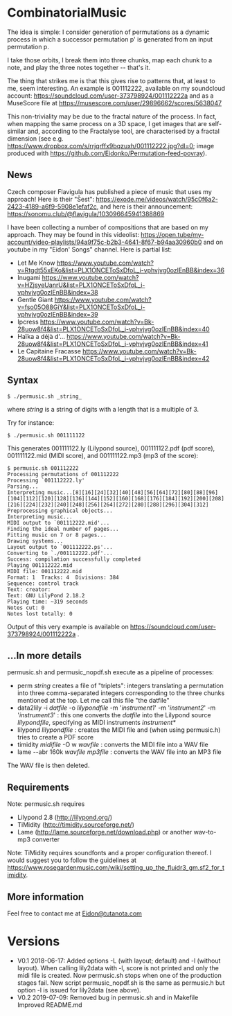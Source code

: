 # CombinatorialMusic
The idea is simple: I consider generation of permutations as a dynamic process in which a successor permutation p' is generated from an input permutation p.

I take those orbits, I break them into three chunks, map each chunk to a note, and play the three notes together -- that's it.

The thing that strikes me is that this gives rise to patterns that, at least to me, seem interesting. An example is 001112222, available on my soundcloud account: https://soundcloud.com/user-373798924/001112222a and as a MuseScore file at https://musescore.com/user/29896662/scores/5638047

This non-triviality may be due to the fractal nature of the process. In fact, when mapping the same process on a 3D space, I get images that are self-similar and, according to the Fractalyse tool, are characterised by a fractal dimension (see e.g. https://www.dropbox.com/s/rrjqrffx9bqzuxh/001112222.jpg?dl=0; image produced with https://github.com/Eidonko/Permutation-feed-povray).

## News

Czech composer Flavigula has published a piece of music that uses my approach!
Here is their "Šest": https://exode.me/videos/watch/95c0f6a2-2423-4189-a6f9-5908e1efaf2c, and here is their announcement: https://sonomu.club/@flavigula/103096645941388869

I have been collecting a number of compositions that are based on my approach. They may be found in this videolist: https://open.tube/my-account/video-playlists/94a9f75c-b2b3-4641-8f67-b94aa30960b0 and on youtube in my "Eidon' Songs" channel. Here is partial list:

- Let Me Know https://www.youtube.com/watch?v=Rtgdt55xEKo&list=PLX1ONCEToSxDfoL_i-vphvjvg0ozlEnBB&index=36
- Inugami https://www.youtube.com/watch?v=HZjsyeUanrU&list=PLX1ONCEToSxDfoL_i-vphvjvg0ozlEnBB&index=38
- Gentle Giant https://www.youtube.com/watch?v=fso05O88GiY&list=PLX1ONCEToSxDfoL_i-vphvjvg0ozlEnBB&index=39
- Ipcress https://www.youtube.com/watch?v=Bk-28uow8f4&list=PLX1ONCEToSxDfoL_i-vphvjvg0ozlEnBB&index=40
- Haïka a déjà d'... https://www.youtube.com/watch?v=Bk-28uow8f4&list=PLX1ONCEToSxDfoL_i-vphvjvg0ozlEnBB&index=41
- Le Capitaine Fracasse https://www.youtube.com/watch?v=Bk-28uow8f4&list=PLX1ONCEToSxDfoL_i-vphvjvg0ozlEnBB&index=42


## Syntax

    $ ./permusic.sh _string_

where _string_ is a string of digits with a length that is a multiple of 3.

Try for instance:

    $ ./permusic.sh 001111122

This generates 001111122.ly (Lilypond source), 001111122.pdf (pdf score), 001111122.mid (MIDI score), and 001111122.mp3 (mp3 of the score):

    $ permusic.sh 001112222
    Processing permutations of 001112222
    Processing `001112222.ly'
    Parsing...
    Interpreting music...[8][16][24][32][40][48][56][64][72][80][88][96][104][112][120][128][136][144][152][160][168][176][184][192][200][208][216][224][232][240][248][256][264][272][280][288][296][304][312]
    Preprocessing graphical objects...
    Interpreting music...
    MIDI output to `001112222.mid'...
    Finding the ideal number of pages...
    Fitting music on 7 or 8 pages...
    Drawing systems...
    Layout output to `001112222.ps'...
    Converting to `./001112222.pdf'...
    Success: compilation successfully completed
    Playing 001112222.mid
    MIDI file: 001112222.mid
    Format: 1  Tracks: 4  Divisions: 384
    Sequence: control track
    Text: creator:
    Text: GNU LilyPond 2.18.2
    Playing time: ~319 seconds
    Notes cut: 0
    Notes lost totally: 0

Output of this very example is available on https://soundcloud.com/user-373798924/001112222a .

## ...In more details
permusic.sh and permusic_nopdf.sh execute as a pipeline of processes:

- perm _string_ creates a file of "triplets": integers translating a permutation into three comma-separated integers corresponding to the three chunks mentioned at the top. Let me call this file "the datfile"
- data2lily -i _datfile_ -o _lilypondfile_ -m '_instrument1_' -m '_instrument2_' -m '_instrument3_' : this one converts the _datfile_ into the Lilypond source _lilypondfile_, specifying as MIDI instruments _instrument*_
- lilypond _lilypondfile_ : creates the MIDI file and (when using permusic.h) tries to create a PDF score
- timidity _midifile_ -O w _wavfile_ : converts the MIDI file into a WAV file
- lame --abr 160k _wavfile_ _mp3file_ : converts the WAV file into an MP3 file

The WAV file is then deleted.

## Requirements
Note: permusic.sh requires

- Lilypond 2.8 (http://lilypond.org/)
- TiMidity (http://timidity.sourceforge.net/)
- Lame (http://lame.sourceforge.net/download.php) or another wav-to-mp3 converter

Note: TiMidity requires soundfonts and a proper configuration thereof. I would suggest you to follow the guidelines at https://www.rosegardenmusic.com/wiki/setting_up_the_fluidr3_gm.sf2_for_timidity.

## More information
Feel free to contact me at Eidon@tutanota.com

# Versions
- V0.1 2018-06-17:
    Added options -L (with layout; default) and -l (without layout). When calling lily2data with -l, score is not printed and only the midi file is created.
    Now permusic.sh stops when one of the production stages fail.
    New script permusic_nopdf.sh is the same as permusic.h but option -l is issued for lily2data (see above).
- V0.2 2019-07-09:
    Removed bug in permusic.sh and in Makefile
    Improved README.md
